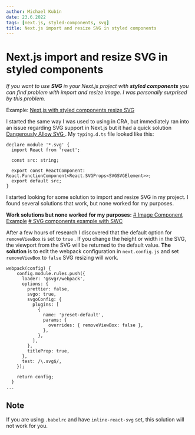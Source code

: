 ```yaml
---
author: Michael Kubín
date: 23.6.2022
tags: [next.js, styled-components, svg]
title: Next.js import and resize SVG in styled components
---
```


# Next.js import and resize SVG in styled components

_If you want to use **SVG** in your Next.js project with **styled components** you can find problem with import and resize image. I was personally surprised by this problem._

Example: [Next.js with styled components resize SVG](https://github.com/mikekubn/next-removeViewBox-example)

I started the same way I was used to using in CRA, but immediately ran into an issue regarding SVG support in Next.js but it had a quick solution [Dangerously Allow SVG ](https://nextjs.org/docs/api-reference/next/image#dangerously-allow-svg). My `typing.d.ts` file looked like this:

    declare module '*.svg' {
      import React from 'react';

      const src: string;

      export const ReactComponent: React.FunctionComponent<React.SVGProps<SVGSVGElement>>;
      export default src;
    }

I started looking for some solution to import and resize SVG in my project. I found several solutions that work, but none worked for my purposes.

**Work solutions but none worked for my purposes:**
[# Image Component Example](https://github.com/vercel/next.js/tree/canary/examples/image-component)
[# SVG components example with SWC](https://github.com/vercel/next.js/tree/canary/examples/svg-components)

After a few hours of research I discovered that the default option for `removeViewBox` is set to `true` . If you change the height or width in the SVG, the viewport from the SVG will be returned to the default value. **The solution** is to edit the webpack configuration in `next.config.js` and set `removeViewBox` to `false` SVG resizing will work.

    webpack(config) {
        config.module.rules.push({
          loader: '@svgr/webpack',
          options: {
            prettier: false,
            svgo: true,
            svgoConfig: {
              plugins: [
                {
                  name: 'preset-default',
                  params: {
                    overrides: { removeViewBox: false },
                  },
                },
              ],
            },
            titleProp: true,
          },
          test: /\.svg$/,
        });

        return config;
      }
    ...

## Note

If you are using `.babelrc` and have `inline-react-svg` set, this solution will not work for you.
